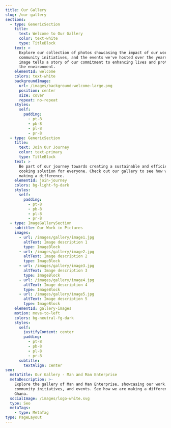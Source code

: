 ```yaml
---
title: Our Gallery
slug: /our-gallery
sections:
  - type: GenericSection
    title:
      text: Welcome to Our Gallery
      color: text-white
      type: TitleBlock
    text: >
      Explore our collection of photos showcasing the impact of our work, our
      community initiatives, and the events we've hosted over the years. Each
      image tells a story of our commitment to enhancing lives and protecting
      the environment.
    elementId: welcome
    colors: text-white
    backgroundImage:
      url: /images/background-welcome-large.png
      position: center
      size: cover
      repeat: no-repeat
    styles:
      self:
        padding:
          - pt-8
          - pb-8
          - pl-8
          - pr-8
  - type: GenericSection
    title:
      text: Join Our Journey
      color: text-primary
      type: TitleBlock
    text: >
      Be part of our journey towards creating a sustainable and efficient
      cooking solution for everyone. Check out our gallery to see how we're
      making a difference.
    elementId: join-journey
    colors: bg-light-fg-dark
    styles:
      self:
        padding:
          - pt-8
          - pb-8
          - pl-8
          - pr-8
  - type: ImageGallerySection
    subtitle: Our Work in Pictures
    images:
      - url: /images/gallery/image1.jpg
        altText: Image description 1
        type: ImageBlock
      - url: /images/gallery/image2.jpg
        altText: Image description 2
        type: ImageBlock
      - url: /images/gallery/image3.jpg
        altText: Image description 3
        type: ImageBlock
      - url: /images/gallery/image4.jpg
        altText: Image description 4
        type: ImageBlock
      - url: /images/gallery/image5.jpg
        altText: Image description 5
        type: ImageBlock
    elementId: gallery-images
    motion: move-to-left
    colors: bg-neutral-fg-dark
    styles:
      self:
        justifyContent: center
        padding:
          - pt-8
          - pb-8
          - pl-8
          - pr-8
      subtitle:
        textAlign: center
seo:
  metaTitle: Our Gallery - Man and Man Enterprise
  metaDescription: >-
    Explore the gallery of Man and Man Enterprise, showcasing our work,
    community initiatives, and events. See how we are making a difference in
    Ghana.
  socialImage: /images/logo-white.svg
  type: Seo
  metaTags:
    - type: MetaTag
type: PageLayout
---
```

